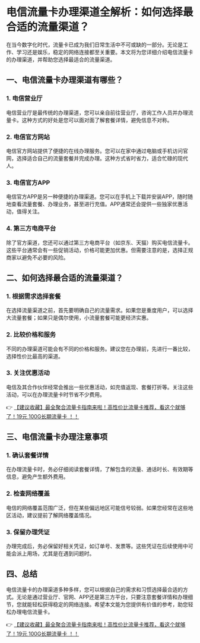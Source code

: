 # 电信流量卡办理渠道全解析：如何选择最合适的流量渠道？

在当今数字化时代，流量卡已成为我们日常生活中不可或缺的一部分。无论是工作、学习还是娱乐，稳定的网络连接都至关重要。本文将为您详细介绍电信流量卡的办理渠道，并帮助您选择最适合的流量渠道。

## 一、电信流量卡办理渠道有哪些？

### 1. 电信营业厅
电信营业厅是最传统的办理渠道，您可以亲自前往营业厅，咨询工作人员并办理流量卡。这种方式的好处是您可以面对面了解套餐详情，避免信息不对称。

### 2. 电信官方网站
电信官方网站提供了便捷的在线办理服务。您可以在家中通过电脑或手机访问官网，选择适合自己的流量套餐并完成办理。这种方式省时省力，适合忙碌的现代人。

### 3. 电信官方APP
电信官方APP是另一种便捷的办理渠道。您可以在手机上下载并安装APP，随时随地查看流量套餐、办理业务，甚至进行充值。APP通常还会提供一些独家优惠活动，值得关注。

### 4. 第三方电商平台
除了官方渠道，您还可以通过第三方电商平台（如京东、天猫）购买电信流量卡。这些平台通常会有一些促销活动，价格可能更加优惠。但需要注意的是，选择正规商家以避免不必要的风险。

## 二、如何选择最合适的流量渠道？

### 1. 根据需求选择套餐
在选择流量渠道之前，首先要明确自己的流量需求。如果您是重度用户，可以选择大流量套餐；如果只是偶尔使用，小流量套餐可能更经济实惠。

### 2. 比较价格和服务
不同的办理渠道可能会有不同的价格和服务。建议您在办理前，先进行一番比较，选择性价比最高的渠道。

### 3. 关注优惠活动
电信及其合作伙伴经常会推出一些优惠活动，如充值返现、套餐打折等。关注这些活动，可以在办理流量卡时节省不少费用。

👉 [【建议收藏】最全聚合流量卡指南来啦！高性价比流量卡推荐，看这个就够了！19元 100G长期流量卡 ！！](https://bit.ly/Liuliangka)

## 三、电信流量卡办理注意事项

### 1. 确认套餐详情
在办理流量卡时，务必仔细阅读套餐详情，了解包含的流量、通话时长、有效期等信息，避免产生额外费用。

### 2. 检查网络覆盖
电信的网络覆盖范围广泛，但在某些偏远地区可能信号较弱。如果您经常在这些地区活动，建议提前了解网络覆盖情况。

### 3. 保留办理凭证
办理完成后，务必保留好相关凭证，如订单号、发票等。这些凭证在后续使用中可能会派上用场，尤其是在遇到问题时。

## 四、总结

电信流量卡的办理渠道多种多样，您可以根据自己的需求和习惯选择最合适的方式。无论是通过营业厅、官网、APP还是第三方平台，只要注意套餐详情和办理细节，您就能轻松获得稳定的网络连接。希望本文能为您提供有价值的参考，助您轻松办理电信流量卡。

👉 [【建议收藏】最全聚合流量卡指南来啦！高性价比流量卡推荐，看这个就够了！19元 100G长期流量卡 ！！](https://bit.ly/Liuliangka)